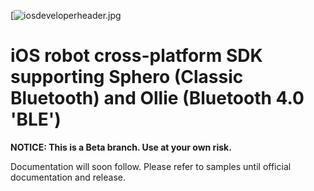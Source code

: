 [![iosdeveloperheader.jpg](https://github.com/orbotix/Sphero-iOS-SDK/raw/master/assets/image00.jpg)

# iOS robot cross-platform SDK supporting Sphero (Classic Bluetooth) and Ollie (Bluetooth 4.0 'BLE')

**NOTICE: This is a Beta branch. Use at your own risk.**

Documentation will soon follow.  Please refer to samples until official documentation and release.
